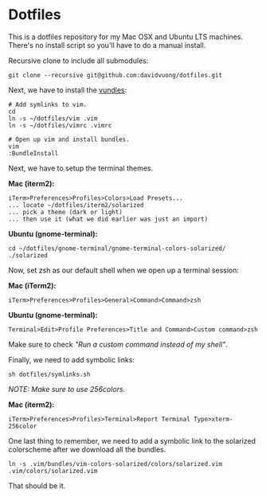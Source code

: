 Dotfiles
===

This is a dotfiles repository for my Mac OSX and Ubuntu LTS machines. There's no install script so you'll have to do a manual install.

Recursive clone to include all submodules:

    git clone --recursive git@github.com:davidvuong/dotfiles.git

Next, we have to install the [vundles](https://github.com/gmarik/vundle):

    # Add symlinks to vim.
    cd
    ln -s ~/dotfiles/vim .vim
    ln -s ~/dotfiles/vimrc .vimrc

    # Open up vim and install bundles.
    vim
    :BundleInstall

Next, we have to setup the terminal themes.

**Mac (iterm2):**

    iTerm>Preferences>Profiles>Colors>Load Presets...
    ... locate ~/dotfiles/iterm2/solarized
    ... pick a theme (dark or light)
    ... then use it (what we did earlier was just an import)

**Ubuntu (gnome-terminal):**

    cd ~/dotfiles/gnome-terminal/gnome-terminal-colors-solarized/
    ./solarized

Now, set zsh as our default shell when we open up a terminal session:

**Mac (iTerm2):**

    iTerm>Preferences>Profiles>General>Command>Command>zsh

**Ubuntu (gnome-terminal):**

    Terminal>Edit>Profile Preferences>Title and Command>Custom command>zsh

Make sure to check *"Run a custom command instead of my shell"*.

Finally, we need to add symbolic links:

    sh dotfiles/symlinks.sh

*NOTE: Make sure to use 256colors.*

**Mac (iterm2):**

    iTerm>Preferences>Profiles>Terminal>Report Terminal Type>xterm-256color

One last thing to remember, we need to add a symbolic link to the solarized colorscheme after we download all the bundles.

    ln -s .vim/bundles/vim-colors-solarized/colors/solarized.vim .vim/colors/solarized.vim

That should be it.
